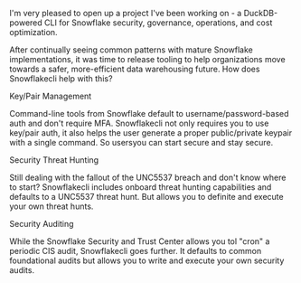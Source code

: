 I'm very pleased to open up a project I've been working on - a DuckDB-powered CLI for Snowflake security, governance, operations, and cost optimization.


After continually seeing common patterns with mature Snowflake implementations, it was time to release tooling to help organizations move towards a safer, more-efficient data warehousing future. How does Snowflakecli help with this?


Key/Pair Management


Command-line tools from Snowflake default to username/password-based auth and don't require MFA. Snowflakecli not only requires you to use key/pair auth, it also helps the user generate a proper public/private keypair with a single command. So usersyou can start secure and stay secure.



Security Threat Hunting


Still dealing with the fallout of the UNC5537 breach and don't know where to start? Snowflakecli includes onboard threat hunting capabilities and defaults to a UNC5537 threat hunt. But allows you to definite and execute your own threat hunts.


Security Auditing


While the Snowflake Security and Trust Center allows you tol "cron" a periodic CIS audit, Snowflakecli goes further. It defaults to common foundational audits but allows you to write and execute your own security audits.







